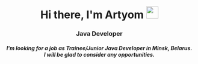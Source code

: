 <h1 align="center">Hi there, I'm Artyom 
<img src="https://github.com/blackcater/blackcater/raw/main/images/Hi.gif" height="32"/></h1>
<h3 align="center">Java Developer</h3>

<h5 align="center">I'm looking for a job as Trainee/Junior Java Developer in Minsk, Belarus.<br> I will be glad to consider any opportunities. </h5>
